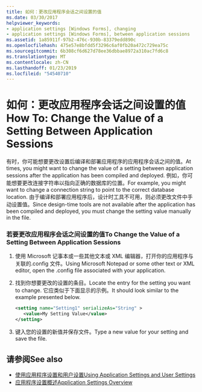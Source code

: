 ```yaml
---
title: 如何：更改应用程序会话之间设置的值
ms.date: 03/30/2017
helpviewer_keywords:
- application settings [Windows Forms], changing
- application settings [Windows Forms], between application sessions
ms.assetid: 1a85911f-97b2-476c-930b-83379edd890c
ms.openlocfilehash: 475e57e8bfdd5f3296c6af0fb20a472c729ea75c
ms.sourcegitcommit: 6b308cf6d627d78ee36dbbae8972a310ac7fd6c8
ms.translationtype: MT
ms.contentlocale: zh-CN
ms.lasthandoff: 01/23/2019
ms.locfileid: "54540710"
---
```

# <a name="how-to-change-the-value-of-a-setting-between-application-sessions"></a><span data-ttu-id="d429e-102">如何：更改应用程序会话之间设置的值</span><span class="sxs-lookup"><span data-stu-id="d429e-102">How To: Change the Value of a Setting Between Application Sessions</span></span>
<span data-ttu-id="d429e-103">有时，你可能想要更改设置后编译和部署应用程序的应用程序会话之间的值。</span><span class="sxs-lookup"><span data-stu-id="d429e-103">At times, you might want to change the value of a setting between application sessions after the application has been compiled and deployed.</span></span> <span data-ttu-id="d429e-104">例如，你可能想要更改连接字符串以指向正确的数据库的位置。</span><span class="sxs-lookup"><span data-stu-id="d429e-104">For example, you might want to change a connection string to point to the correct database location.</span></span> <span data-ttu-id="d429e-105">由于编译和部署应用程序后，设计时工具不可用，则必须更改文件中手动设置值。</span><span class="sxs-lookup"><span data-stu-id="d429e-105">Since design-time tools are not available after the application has been compiled and deployed, you must change the setting value manually in the file.</span></span>  
  
### <a name="to-change-the-value-of-a-setting-between-application-sessions"></a><span data-ttu-id="d429e-106">若要更改应用程序会话之间设置的值</span><span class="sxs-lookup"><span data-stu-id="d429e-106">To Change the Value of a Setting Between Application Sessions</span></span>  
  
1.  <span data-ttu-id="d429e-107">使用 Microsoft 记事本或一些其他文本或 XML 编辑器，打开你的应用程序与关联的.config 文件。</span><span class="sxs-lookup"><span data-stu-id="d429e-107">Using Microsoft Notepad or some other text or XML editor, open the .config file associated with your application.</span></span>  
  
2.  <span data-ttu-id="d429e-108">找到你想要更改的设置的条目。</span><span class="sxs-lookup"><span data-stu-id="d429e-108">Locate the entry for the setting you want to change.</span></span> <span data-ttu-id="d429e-109">它应类似于下面显示的示例。</span><span class="sxs-lookup"><span data-stu-id="d429e-109">It should look similar to the example presented below.</span></span>  
  
    ```xml  
    <setting name="Setting1" serializeAs="String" >  
       <value>My Setting Value</value>  
    </setting>  
    ```  
  
3.  <span data-ttu-id="d429e-110">键入您的设置的新值并保存文件。</span><span class="sxs-lookup"><span data-stu-id="d429e-110">Type a new value for your setting and save the file.</span></span>  
  
## <a name="see-also"></a><span data-ttu-id="d429e-111">请参阅</span><span class="sxs-lookup"><span data-stu-id="d429e-111">See also</span></span>
- [<span data-ttu-id="d429e-112">使用应用程序设置和用户设置</span><span class="sxs-lookup"><span data-stu-id="d429e-112">Using Application Settings and User Settings</span></span>](../../../../docs/framework/winforms/advanced/using-application-settings-and-user-settings.md)
- [<span data-ttu-id="d429e-113">应用程序设置概述</span><span class="sxs-lookup"><span data-stu-id="d429e-113">Application Settings Overview</span></span>](../../../../docs/framework/winforms/advanced/application-settings-overview.md)
